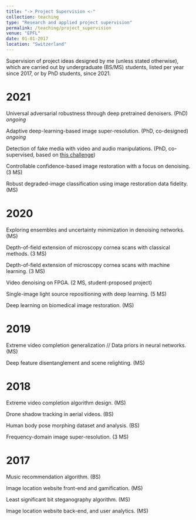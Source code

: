 ```yaml
---
title: "-> Project Supervision <-"
collection: teaching
type: "Research and applied project supervision"
permalink: /teaching/project_supervision
venue: "EPFL"
date: 01-01-2017
location: "Switzerland"
---
```



Supervision of project ideas designed by me (unless stated otherwise), which are carried out by undergraduate (BS/MS) students, listed per year since 2017, or by PhD students, since 2021.


2021
=====
Universal adversarial robustness through deep pretrained denoisers. (PhD) *ongoing*

Adaptive deep-learning-based image super-resolution. (PhD, co-designed) *ongoing*

Detection of fake media with video and audio manipulations. (PhD, co-supervised, based on [this challenge](https://trustedmedia.aisingapore.org/))

Controllable confidence-based image restoration with a focus on denoising. (3 MS)

Robust degraded-image classification using image restoration data fidelity. (MS)


2020
=====
Exploring ensembles and uncertainty minimization in denoising networks. (MS)

Depth-of-field extension of microscopy cornea scans with classical methods. (3 MS)

Depth-of-field extension of microscopy cornea scans with machine learning. (3 MS)

Video denoising on FPGA. (2 MS, student-proposed project)

Single-image light source repositioning with deep learning. (5 MS)

Deep learning on biomedical image restoration. (MS)


2019
=====
Extreme video completion generalization // Data priors in neural networks. (MS)

Deep feature disentanglement and scene relighting. (MS)


2018
====
Extreme video completion algorithm design. (MS)

Drone shadow tracking in aerial videos. (BS)

Human body pose morphing dataset and analysis. (BS)

Frequency-domain image super-resolution. (3 MS)


2017
====
Music recommendation algorithm. (BS)

Image location website front-end and gamification. (MS)

Least significant bit steganography algorithm. (MS)

Image location website back-end, and user analytics. (MS)
